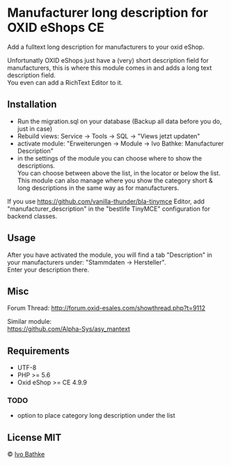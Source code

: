 # Manufacturer long description for OXID eShops CE
Add a fulltext long description for manufacturers to your oxid eShop.  

Unfortunatly OXID eShops just have a (very) short description field for manufacturers,
this is where this module comes in and adds a long text description field.  
You even can add a RichText Editor to it.  

## Installation
- Run the migration.sql on your database (Backup all data before you do, just in case)
- Rebuild views: Service -> Tools -> SQL -> "Views jetzt updaten"
- activate module: "Erweiterungen -> Module -> Ivo Bathke: Manufacturer Description"
- in the settings of the module you can choose where to show the descriptions.   
  You can choose between above the list, in the locator or below the list.  
  This module can also manage where you show the category short & long descriptions in the same way as for manufacturers.

If you use https://github.com/vanilla-thunder/bla-tinymce Editor, add  
"manufacturer_description" in the "bestlife TinyMCE" configuration for backend classes.

## Usage
After you have activated the module, you will find a tab "Description" in your manufacturers under:
"Stammdaten -> Hersteller".  
Enter your description there.

## Misc
Forum Thread:
http://forum.oxid-esales.com/showthread.php?t=9112

Similar module:  
https://github.com/Alpha-Sys/asy_mantext

## Requirements

- UTF-8
- PHP >= 5.6
- Oxid eShop >= CE 4.9.9

### TODO
- option to place category long description under the list

## License MIT

© [Ivo Bathke](https://oxid.ivo-bathke.name)

